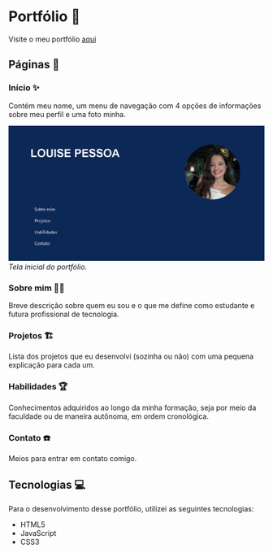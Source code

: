 # Portfólio 💼
Visite o meu portfólio [aqui](index.html)

## Páginas 📃

### Início ✨
Contém meu nome, um menu de navegação com 4 opções de informações sobre meu perfil e uma foto minha.

![Foto Página Inicial](PaginaInicial.png)
_Tela inicial do portfólio._

### Sobre mim 🙋‍♀️
Breve descrição sobre quem eu sou e o que me define como estudante e futura profissional de tecnologia.

### Projetos 🏗️
Lista dos projetos que eu desenvolvi (sozinha ou não) com uma pequena explicação para cada um.

### Habilidades 🏆
Conhecimentos adquiridos ao longo da minha formação, seja por meio da faculdade ou de maneira autônoma, em ordem cronológica.

### Contato ☎️
Meios para entrar em contato comigo.

## Tecnologias 💻
Para o desenvolvimento desse portfólio, utilizei as seguintes tecnologias:

- HTML5
- JavaScript
- CSS3